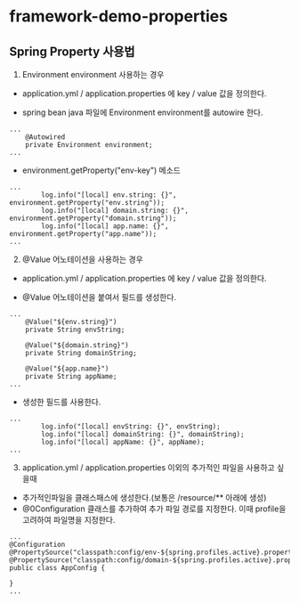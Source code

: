 # framework-demo-properties

## Spring Property 사용법
1. Environment environment 사용하는 경우

- application.yml / application.properties 에 key / value 값을 정의한다.

- spring bean java 파일에 Environment environment를 autowire  한다.

```
...
	@Autowired
	private Environment environment;
...
```
- environment.getProperty("env-key") 메소드

```
...
		log.info("[local] env.string: {}", environment.getProperty("env.string"));
		log.info("[local] domain.string: {}", environment.getProperty("domain.string"));
		log.info("[local] app.name: {}", environment.getProperty("app.name"));
...
```

2. @Value 어노테이션을 사용하는 경우

- application.yml / application.properties 에 key / value 값을 정의한다.

- @Value 어노테이션을 붙여서 필드를 생성한다.

```
...
	@Value("${env.string}")
	private String envString;

	@Value("${domain.string}")
	private String domainString;
  
	@Value("${app.name}")
	private String appName;	
...
```
- 생성한 필드를 사용한다.
```
...
		log.info("[local] envString: {}", envString);
		log.info("[local] domainString: {}", domainString);
		log.info("[local] appName: {}", appName);
...
```
3. application.yml / application.properties 이외의 추가적인 파일을 사용하고 싶을때
- 추가적인파일을 클래스패스에 생성한다.(보통은 /resource/** 아래에 생성)
- @0Configuration 클래스를 추가하여 추가 파일 경로를 지정한다. 이때 profile을 고려하여 파일명을 지정한다.
```
...
@Configuration
@PropertySource("classpath:config/env-${spring.profiles.active}.properties")
@PropertySource("classpath:config/domain-${spring.profiles.active}.properties")
public class AppConfig {

}
...
```


